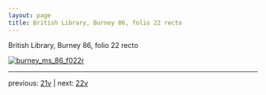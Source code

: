 ```yaml
---
layout: page
title: British Library, Burney 86, folio 22 recto
---
```


British Library, Burney 86, folio 22 recto

[![burney_ms_86_f022r](http://www.homermultitext.org/iipsrv?IIIF=/project/homer/pyramidal/deepzoom/bl/burney86imgs/v1/burney_ms_86_f022r.tif/full/800,/0/default.jpg)](http://www.homermultitext.org/ict2/?urn=urn:cite2:bl:burney86imgs.v1:burney_ms_86_f022r) 

---

previous:  [21v](../21v/) | next: [22v](../22v/)